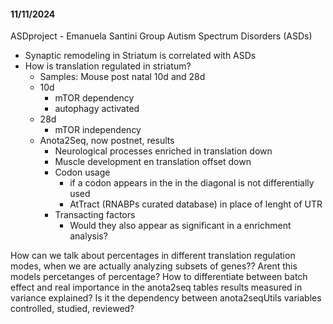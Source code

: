 #### 11/11/2024

ASDproject - Emanuela Santini Group
Autism Spectrum Disorders (ASDs)
* Synaptic remodeling in Striatum is correlated with ASDs
* How is translation regulated in striatum?
	* Samples: Mouse post natal 10d and 28d
	* 10d
		* mTOR dependency 
		* autophagy activated
	* 28d
		* mTOR independency
	* Anota2Seq, now postnet, results
		* Neurological processes enriched in translation down
		* Muscle development en translation offset down
		* Codon usage
			* if a codon appears in the in the diagonal is not differentially used
			* AtTract (RNABPs curated database) in place of lenght of UTR
		* Transacting factors
			* Would they also appear as significant in a enrichment analysis? 

How can we talk about percentages in different translation regulation modes, when we are actually analyzing subsets of genes?? Arent this models percetanges of percentage?
How to differentiate between batch effect and real importance in the anota2seq tables results measured in variance explained?
Is it the dependency between anota2seqUtils variables controlled, studied, reviewed?





